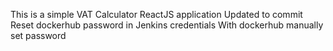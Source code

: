 This is a simple VAT Calculator ReactJS application
Updated to commit 
Reset dockerhub password in Jenkins credentials
With dockerhub manually set password
